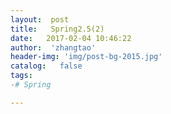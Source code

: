 ```yaml
---
layout:  post
title:   Spring2.5(2)
date:   2017-02-04 10:46:22
author:  'zhangtao'
header-img: 'img/post-bg-2015.jpg'
catalog:   false
tags:
-# Spring

---
```





